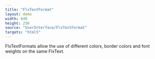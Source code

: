 ```yaml
---
title: "FlxTextFormat"
layout: demo
width: 640
height: 250
source: "UserInterface/FlxTextFormat"
targets: "html5"
---
```


FlxTextFormats allow the use of different colors, border colors and font weights on the same FlxText.
